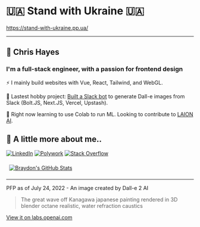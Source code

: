 # 🇺🇦 Stand with Ukraine 🇺🇦

https://stand-with-ukraine.pp.ua/

----

## 🧋 Chris Hayes

### I'm a full-stack engineer, with a passion for frontend design

⚡ I mainly build websites with Vue, React, Tailwind, and WebGL.

🔭 Lastest hobby project: [Built a Slack bot](https://dollybot.digitalsurgeons.com) to generate Dall-e images from Slack (Bolt.JS, Next.JS, Vercel, Upstash).

🌱 Right now learning to use Colab to run ML. Looking to contribute to [LAION AI](https://github.com/LAION-AI/).

## 🤵 A little more about me..

[![LinkedIn](https://img.shields.io/static/v1?style=for-the-badge&message=LinkedIn&color=0A66C2&logo=LinkedIn&logoColor=FFFFFF&label=)](https://www.linkedin.com/in/hayes-chris/)
[![Polywork](https://img.shields.io/static/v1?style=for-the-badge&message=Polywork&color=543DE0&logo=Polywork&logoColor=FFFFFF&label=)](https://polywork.com/web_dev)
[![Stack Overflow](https://img.shields.io/static/v1?style=for-the-badge&message=Stack+Overflow&color=F58025&logo=Stack+Overflow&logoColor=FFFFFF&label=)](https://stackoverflow.com/users/2096769/chris-hayes)

<a href="https://github.com/christopher-hayes">
  <img align="center" style="margin:0.5rem" src="https://github-readme-stats.vercel.app/api?username=christopher-hayes&show_icons=true&count_private=true&theme=gruvbox" alt="Braydon's GitHub Stats" />
</a>

----

PFP as of July 24, 2022 - An image created by Dall-e 2 AI

> The great wave off Kanagawa japanese painting rendered in 3D blender octane realistic, water refraction caustics

[View it on labs.openai.com](https://labs.openai.com/s/xLvlOGDNLtGfCLFkpechnMA8)

